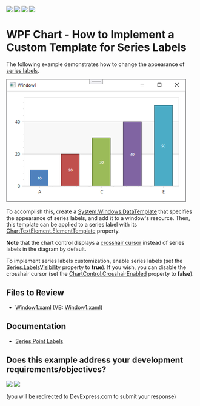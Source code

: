 <!-- default badges list -->
![](https://img.shields.io/endpoint?url=https://codecentral.devexpress.com/api/v1/VersionRange/128570103/22.2.2%2B)
[![](https://img.shields.io/badge/Open_in_DevExpress_Support_Center-FF7200?style=flat-square&logo=DevExpress&logoColor=white)](https://supportcenter.devexpress.com/ticket/details/E1258)
[![](https://img.shields.io/badge/📖_How_to_use_DevExpress_Examples-e9f6fc?style=flat-square)](https://docs.devexpress.com/GeneralInformation/403183)
[![](https://img.shields.io/badge/💬_Leave_Feedback-feecdd?style=flat-square)](#does-this-example-address-your-development-requirementsobjectives)
<!-- default badges end -->

# WPF Chart - How to Implement a Custom Template for Series Labels

The following example demonstrates how to change the appearance of [series labels](https://docs.devexpress.com/WPF/6341/controls-and-libraries/charts-suite/chart-control/chart-elements/series/series-point-labels?p=netframework).

![Chart](./image/Chart.png)

To accomplish this, create a [System.Windows.DataTemplate](https://docs.microsoft.com/en-us/dotnet/api/system.windows.datatemplate?view=net-5.0) that specifies the appearance of series labels, and add it to a window's resource. Then, this template can be applied to a series label with its [ChartTextElement.ElementTemplate](https://docs.devexpress.com/WPF/DevExpress.Xpf.Charts.ChartTextElement.ElementTemplate?p=netframework) property.

**Note** that the chart control displays a [crosshair cursor](https://docs.devexpress.com/WPF/14680/controls-and-libraries/charts-suite/chart-control/end-user-features/tooltip-and-crosshair-cursor/crosshair-cursor?p=netframework) instead of series labels in the diagram by default. 

To implement series labels customization, enable series labels (set the [Series.LabelsVisibility](https://docs.devexpress.com/WPF/DevExpress.Xpf.Charts.Series.LabelsVisibility?p=netframework) property to **true**). If you wish, you can disable the crosshair cursor (set the [ChartControl.CrosshairEnabled](https://docs.devexpress.com/WPF/DevExpress.Xpf.Charts.ChartControlBase.CrosshairEnabled?p=netframework) property to **false**).

## Files to Review

* [Window1.xaml](./CS/Window1.xaml) (VB: [Window1.xaml](./VB/Window1.xaml))

## Documentation

* [Series Point Labels](https://docs.devexpress.com/WPF/6341/controls-and-libraries/charts-suite/chart-control/series/series-point-labels)
<!-- feedback -->
## Does this example address your development requirements/objectives?

[<img src="https://www.devexpress.com/support/examples/i/yes-button.svg"/>](https://www.devexpress.com/support/examples/survey.xml?utm_source=github&utm_campaign=wpf-chart-implement-a-custom-template-for-series-labels&~~~was_helpful=yes) [<img src="https://www.devexpress.com/support/examples/i/no-button.svg"/>](https://www.devexpress.com/support/examples/survey.xml?utm_source=github&utm_campaign=wpf-chart-implement-a-custom-template-for-series-labels&~~~was_helpful=no)

(you will be redirected to DevExpress.com to submit your response)
<!-- feedback end -->
